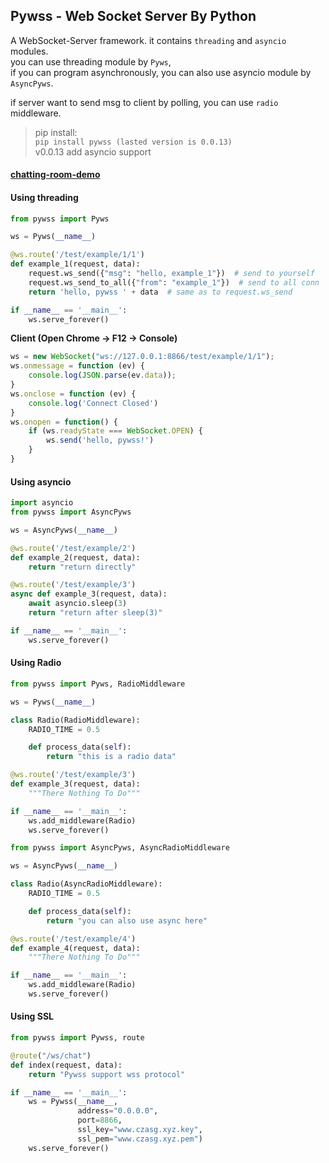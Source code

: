 ## Pywss - Web Socket Server By Python

A WebSocket-Server framework. it contains `threading` and `asyncio` modules.  
you can use threading module by `Pyws`,  
if you can program asynchronously, you can also use asyncio module by `AsyncPyws`.  

if server want to send msg to client by polling, you can use `radio` middleware.


> pip install:   
> ```pip install pywss (lasted version is 0.0.13)```  
> v0.0.13 add asyncio support
 
#### [chatting-room-demo](http://czaorz.gitee.io/static/html/pywss-demo1.html)

#### Using threading
```python
from pywss import Pyws

ws = Pyws(__name__)

@ws.route('/test/example/1/1')
def example_1(request, data):
    request.ws_send({"msg": "hello, example_1"})  # send to yourself
    request.ws_send_to_all({"from": "example_1"})  # send to all conn
    return 'hello, pywss ' + data  # same as to request.ws_send

if __name__ == '__main__':
    ws.serve_forever()
```
**Client (Open Chrome -> F12 -> Console)**
```javascript
ws = new WebSocket("ws://127.0.0.1:8866/test/example/1/1");
ws.onmessage = function (ev) {
    console.log(JSON.parse(ev.data));
}
ws.onclose = function (ev) {
    console.log('Connect Closed')
}
ws.onopen = function() {
    if (ws.readyState === WebSocket.OPEN) {
        ws.send('hello, pywss!')
    }
}
```

#### Using asyncio
```python
import asyncio
from pywss import AsyncPyws

ws = AsyncPyws(__name__)

@ws.route('/test/example/2')
def example_2(request, data):
    return "return directly"

@ws.route('/test/example/3')
async def example_3(request, data):
    await asyncio.sleep(3)
    return "return after sleep(3)"

if __name__ == '__main__':
    ws.serve_forever()
```

#### Using Radio 
```python
from pywss import Pyws, RadioMiddleware

ws = Pyws(__name__)

class Radio(RadioMiddleware):
    RADIO_TIME = 0.5

    def process_data(self):
        return "this is a radio data"

@ws.route('/test/example/3')
def example_3(request, data):
    """There Nothing To Do"""

if __name__ == '__main__':
    ws.add_middleware(Radio)
    ws.serve_forever()
```

```python
from pywss import AsyncPyws, AsyncRadioMiddleware

ws = AsyncPyws(__name__)

class Radio(AsyncRadioMiddleware):
    RADIO_TIME = 0.5

    def process_data(self):
        return "you can also use async here"

@ws.route('/test/example/4')
def example_4(request, data):
    """There Nothing To Do"""

if __name__ == '__main__':
    ws.add_middleware(Radio)
    ws.serve_forever()
```

#### Using SSL
```python
from pywss import Pywss, route

@route("/ws/chat")
def index(request, data):
    return "Pywss support wss protocol"

if __name__ == '__main__':
    ws = Pywss(__name__,
               address="0.0.0.0",
               port=8866,
               ssl_key="www.czasg.xyz.key",
               ssl_pem="www.czasg.xyz.pem")
    ws.serve_forever()
```
